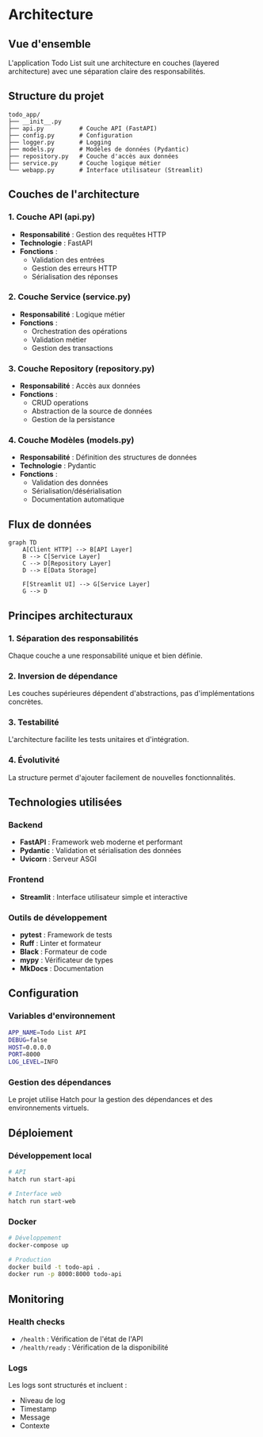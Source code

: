 # Architecture

## Vue d'ensemble

L'application Todo List suit une architecture en couches (layered architecture) avec une séparation claire des responsabilités.

## Structure du projet

```
todo_app/
├── __init__.py
├── api.py          # Couche API (FastAPI)
├── config.py       # Configuration
├── logger.py       # Logging
├── models.py       # Modèles de données (Pydantic)
├── repository.py   # Couche d'accès aux données
├── service.py      # Couche logique métier
└── webapp.py       # Interface utilisateur (Streamlit)
```

## Couches de l'architecture

### 1. Couche API (api.py)

- **Responsabilité** : Gestion des requêtes HTTP
- **Technologie** : FastAPI
- **Fonctions** :
  - Validation des entrées
  - Gestion des erreurs HTTP
  - Sérialisation des réponses

### 2. Couche Service (service.py)

- **Responsabilité** : Logique métier
- **Fonctions** :
  - Orchestration des opérations
  - Validation métier
  - Gestion des transactions

### 3. Couche Repository (repository.py)

- **Responsabilité** : Accès aux données
- **Fonctions** :
  - CRUD operations
  - Abstraction de la source de données
  - Gestion de la persistance

### 4. Couche Modèles (models.py)

- **Responsabilité** : Définition des structures de données
- **Technologie** : Pydantic
- **Fonctions** :
  - Validation des données
  - Sérialisation/désérialisation
  - Documentation automatique

## Flux de données

```mermaid
graph TD
    A[Client HTTP] --> B[API Layer]
    B --> C[Service Layer]
    C --> D[Repository Layer]
    D --> E[Data Storage]
    
    F[Streamlit UI] --> G[Service Layer]
    G --> D
```

## Principes architecturaux

### 1. Séparation des responsabilités

Chaque couche a une responsabilité unique et bien définie.

### 2. Inversion de dépendance

Les couches supérieures dépendent d'abstractions, pas d'implémentations concrètes.

### 3. Testabilité

L'architecture facilite les tests unitaires et d'intégration.

### 4. Évolutivité

La structure permet d'ajouter facilement de nouvelles fonctionnalités.

## Technologies utilisées

### Backend
- **FastAPI** : Framework web moderne et performant
- **Pydantic** : Validation et sérialisation des données
- **Uvicorn** : Serveur ASGI

### Frontend
- **Streamlit** : Interface utilisateur simple et interactive

### Outils de développement
- **pytest** : Framework de tests
- **Ruff** : Linter et formateur
- **Black** : Formateur de code
- **mypy** : Vérificateur de types
- **MkDocs** : Documentation

## Configuration

### Variables d'environnement

```bash
APP_NAME=Todo List API
DEBUG=false
HOST=0.0.0.0
PORT=8000
LOG_LEVEL=INFO
```

### Gestion des dépendances

Le projet utilise Hatch pour la gestion des dépendances et des environnements virtuels.

## Déploiement

### Développement local

```bash
# API
hatch run start-api

# Interface web
hatch run start-web
```

### Docker

```bash
# Développement
docker-compose up

# Production
docker build -t todo-api .
docker run -p 8000:8000 todo-api
```

## Monitoring

### Health checks

- `/health` : Vérification de l'état de l'API
- `/health/ready` : Vérification de la disponibilité

### Logs

Les logs sont structurés et incluent :
- Niveau de log
- Timestamp
- Message
- Contexte
